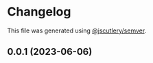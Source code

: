 # Changelog

This file was generated using [@jscutlery/semver](https://github.com/jscutlery/semver).

## 0.0.1 (2023-06-06)
